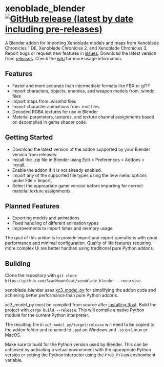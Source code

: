 # xenoblade_blender [![GitHub release (latest by date including pre-releases)](https://img.shields.io/github/v/release/ScanMountGoat/xenoblade_blender?include_prereleases)](https://github.com/ScanMountGoat/xenoblade_blender/releases/latest)
A Blender addon for importing Xenoblade models and maps from Xenoblade Chronicles 1 DE, Xenoblade Chronicles 2, and Xenoblade Chronicles 3. Report bugs or request new features in [issues](https://github.com/ScanMountGoat/xenoblade_blender/issues). Download the latest version from [releases](https://github.com/ScanMountGoat/xenoblade_blender/releases). Check the [wiki](https://github.com/ScanMountGoat/xenoblade_blender/wiki) for more usage information.

## Features
* Faster and more accurate than intermediate formats like FBX or glTF
* Import characters, objects, enemies, and weapon models from .wimdo files
* Import maps from .wismhd files
* Import character animations from .mot files
* Decoded RGBA textures for use in Blender
* Material parameters, textures, and texture channel assignments based on decompiled in game shader code.

## Getting Started
* Download the latest version of the addon supported by your Blender version from releases.
* Install the .zip file in Blender using Edit > Preferences > Addons > Install...
* Enable the addon if it is not already enabled.
* Import any of the supported file types using the new menu options under File > Import.
* Select the appropriate game version before importing for correct material texture assignments.

## Planned Features
* Exporting models and animations
* Fixed handling of different animation types
* Improvements to import times and memory usage

The goal of this addon is to provide import and export operations with good performance and minimal configuration. Quality of life features requiring more complex UI are better handled using traditional pure Python addons.

## Building
Clone the repository with `git clone https://github.com/ScanMountGoat/xenoblade_blender --recursive`. 

xenoblade_blender uses [xc3_model_py](https://github.com/ScanMountGoat/xc3_model_py) for simplifying the addon code and achieving better performance than pure Python addons. 

xc3_model_py must be compiled from source after [installing Rust](https://www.rust-lang.org/tools/install). Build the project with `cargo build --release`. This will compile a native Python module for the current Python interpreter. 

The resulting file in `xc3_model_py/target/release` will need to be copied to the addon folder and renamed to `.pyd` on Windows and `.so` on Linux or MacOS. 

Make sure to build for the Python version used by Blender. This can be achieved by activating a virtual environment with the appropriate Python version or setting the Python interpeter using the `PYO3_PYTHON` environment variable.
